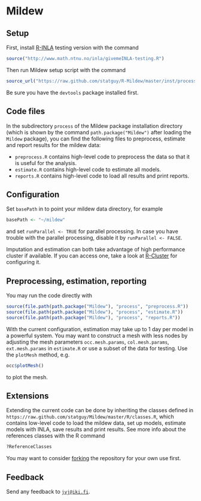 Mildew
======

Setup
-----
First, install [R-INLA](http://www.r-inla.org/) testing version with the command
```r
source("http://www.math.ntnu.no/inla/givemeINLA-testing.R")
```
Then run Mildew setup script with the command
```r
source_url("https://raw.github.com/statguy/R-Mildew/master/inst/process/setup.R")
```
Be sure you have the `devtools` package installed first.

Code files
----------
In the subdirectory `process` of the Mildew package installation directory
(which is shown by the command `path.package("Mildew")` after loading
the `Mildew` package), you can find the following files to
preprocess, estimate and report results for the mildew data:
* `preprocess.R`
contains high-level code to preprocess the data so that it is useful for the analysis.
* `estimate.R`
contains high-level code to estimate all models.
* `reports.R`
contains high-level code to load all results and print reports.

Configuration
-------------
Set `basePath` in to point your mildew data directory, for example
```r
basePath <- "~/mildew"
```
and set `runParallel <- TRUE` for parallel processing.
In case you have trouble with the parallel processing, disable it by
`runParallel <- FALSE`.

Imputation and estimation can both take advantage of high performance cluster
if available. If you can access one, take a look at
[R-Cluster](https://github.com/statguy/R-Cluster) for configuring it.

Preprocessing, estimation, reporting
------------------------------------
You may run the code directly with
```r
source(file.path(path.package("Mildew"), "process", "preprocess.R"))
source(file.path(path.package("Mildew"), "process", "estimate.R"))
source(file.path(path.package("Mildew"), "process", "reports.R"))
```

With the current configuration, estimation may take up to 1 day per model in a powerful system.
You may want to construct a mesh with less nodes by adjusting the mesh parameters
`occ.mesh.params`, `col.mesh.params`, `ext.mesh.params` in `estimate.R` or use
a subset of the data for testing. Use the `plotMesh` method, e.g.
```r
occ$plotMesh()
```
to plot the mesh.

Extensions
----------
Extending the current code can be done by inheriting the classes defined in
`https://raw.github.com/statguy/Mildew/master/R/classes.R`, which contains low-level code to
load the mildew data, set up models, estimate models with INLA, save results and print results.
See more info about the references classes with the R command
```r
?ReferenceClasses
```
You may want to consider [forking](https://help.github.com/articles/fork-a-repo) the repository for your own use first.

Feedback
--------
Send any feedback to [`jvj@iki.fi`](mailto:jvj@iki.fi).
